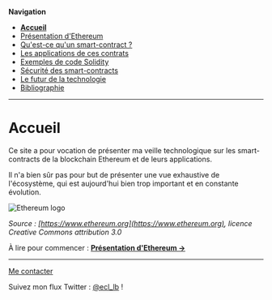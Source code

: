 **Navigation**
* [**Accueil**](index.html)
* [Présentation d'Ethereum](ethereum.html)
* [Qu'est-ce qu'un smart-contract ?](smartcontracts.html)
* [Les applications de ces contrats](applications.html)
* [Exemples de code Solidity](exemples.html)
* [Sécurité des smart-contracts](securite.html)
* [Le futur de la technologie](futur.html)
* [Bibliographie](bibliographie.html)

___
# Accueil

Ce site a pour vocation de présenter ma veille technologique sur les smart-contracts de la blockchain Ethereum et de leurs applications.

Il n'a bien sûr pas pour but de présenter une vue exhaustive de l'écosystème, qui est aujourd'hui bien trop important et en constante évolution.

![Ethereum logo](https://www.ethereum.org/images/logos/ETHEREUM-LOGO_LANDSCAPE_Black_small.png)

_Source : [https://www.ethereum.org](https://www.ethereum.org), licence Creative Commons attribution 3.0_

À lire pour commencer : [**Présentation d'Ethereum ->**](ethereum.html)

___
[Me contacter](mailto://leo.besancon@ecl14.ec-lyon.fr)

Suivez mon flux Twitter : [@ecl_lb](https://twitter.com/ecl_lb) !
